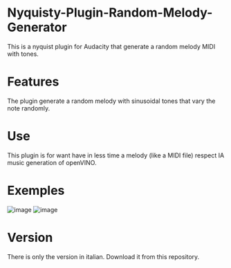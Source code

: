 # Nyquisty-Plugin-Random-Melody-Generator
This is a nyquist plugin for Audacity that generate a random melody MIDI with tones.
# Features
The plugin generate a random melody with sinusoidal tones that vary the note randomly.
# Use
This plugin is for want have in less time a melody (like a MIDI file) respect IA music generation of openVINO.
# Exemples
![image](https://github.com/user-attachments/assets/b607d4bc-6094-4f90-a4c3-ba36898aa720)
![image](https://github.com/user-attachments/assets/6a8cd677-24f8-4ee0-8dda-7ea7e682d791)
# Version 
There is only the version in italian.
Download it from this repository.
